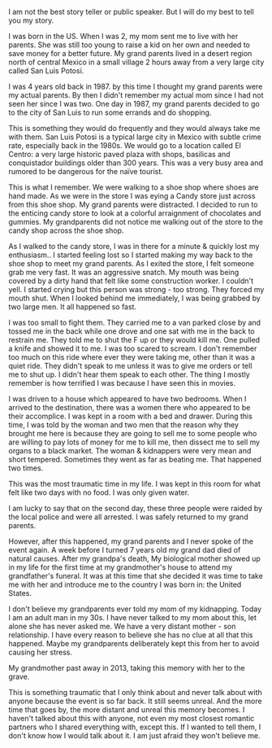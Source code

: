 I am not the best story teller or public speaker.  But I will do my best to tell you my story.

I was born in the US.  When I was 2, my mom sent me to live with her parents.  She was still too young to raise a kid on her own and needed to save money for a better future.  My grand parents lived in a desert region north of central Mexico in a small village 2 hours away from a very large city called San Luis Potosi.

I was 4 years old back in 1987.  by this time I thought my grand parents were my actual parents.  By then I didn't remember my actual mom since I had not seen her since I was two.  One day in 1987, my grand parents decided to go to the city of San Luis to run some errands and do shopping.

This is something they would do frequently and they would always take me with them.  San Luis Potosi is a typical large city in Mexico with subtle crime rate, especially back in the 1980s. We would go to a location called El Centro: a very large historic paved plaza with shops, basilicas and conquistador buildings older than 300 years.  This was a very busy area and rumored to be dangerous for the naïve tourist.

This is what I remember.  We were walking to a shoe shop where shoes are hand made.  As we were in the store I was eying a Candy store just across from this shoe shop.  My grand parents were distracted.  I decided to run to the enticing candy store to look at a colorful arraignment of chocolates and gummies.  My grandparents did not notice me walking out of the store to the candy shop across the shoe shop.

As I walked to the candy store, I was in there for a minute & quickly lost my enthusiasm..  I started feeling lost so I started making my way back to the shoe shop to meet my grand parents.  As I exited the store, I felt someone grab me very fast.  It was an aggressive snatch.  My mouth was being covered by a dirty hand that felt like some construction worker.  I couldn't yell.  I started crying but this person was strong - too strong. They forced my mouth shut. When I looked behind me immediately,  I was being grabbed by two large men.  It all happened so fast.

I was too small to fight them.  They carried me to a van parked close by and tossed me in the back while one drove and one sat with me in the back to restrain me.  They told me to shut the F up or they would kill me.  One pulled a knife and showed it to me.  I was too scared to scream.  I don't remember too much on this ride where ever they were taking me, other than it was a quiet ride.  They didn't speak to me unless it was to give me orders or tell me to shut up.  I didn't hear them speak to each other.  The thing I mostly remember is how terrified I was because I have seen this in movies.

I was driven to a house which appeared to have two bedrooms.  When I arrived to the destination, there was a women there who appeared to be their accomplice.  I was kept in a room with a bed and drawer.  During this time, I was told by the woman and two men that the reason why they brought me here is because they are going to sell me to some people who are willing to pay lots of money for me to kill me, then dissect me to sell my organs to a black market.   The woman & kidnappers were very mean and short tempered.  Sometimes they went as far as beating me.  That happened two times.

This was the most traumatic time in my life.  I was kept in this room for what felt like two days with no food.  I was only given water.

I am lucky to say that on the second day, these three people were raided by the local police and were all arrested.   I was safely returned to my grand parents.

However, after this happened, my grand parents and I never spoke of the event again.  A week before I turned 7 years old my grand dad died of natural causes.  After my grandpa's death, My biological mother showed up in my life for the first time at my grandmother's house to attend my grandfather's funeral.  It was at this time that she decided it was time to take me with her and introduce me to the country I was born in: the United States.

I don't believe my grandparents ever told my mom of my kidnapping.  Today I am an adult man in my 30s.  I have never talked to my mom about this, let alone she has never asked me.  We have a very distant mother - son relationship.  I have every reason to believe she has no clue at all that this happened. Maybe my grandparents deliberately kept this from her to avoid causing her stress.

My grandmother past away in 2013, taking this memory with her to the grave.  

This is something traumatic that I only think about and never talk about with anyone because the event is so far back.  It still seems unreal.  And the more time that goes by, the more distant and unreal this memory becomes. I haven't talked about this with anyone, not even my most closest romantic partners who I shared everything with, except this.  If I wanted to tell them, I don't know how I would talk about it.  I am just afraid they won't believe me. 